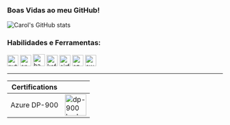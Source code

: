 ### Boas Vidas ao meu GitHub!

![Carol's GitHub stats](https://github-readme-stats.vercel.app/api?username=carolsalves&show_icons=true&icon_color=fff&theme=dark)

### Habilidades e Ferramentas:

<div align="left">
  
  <img src="https://cdn.jsdelivr.net/gh/devicons/devicon@latest/icons/python/python-original.svg" alt="python" width="26"/>
  <img src="https://cdn.jsdelivr.net/gh/devicons/devicon@latest/icons/apachespark/apachespark-original.svg" alt="apache spark" width="26"/>
  <img src="https://cdn.jsdelivr.net/gh/devicons/devicon@latest/icons/hadoop/hadoop-original.svg" alt="hadoop" width="28"/>
  <img src="https://cdn.jsdelivr.net/gh/devicons/devicon@latest/icons/apachekafka/apachekafka-original.svg" alt="kafka" width="26"/>          
  <img src="https://cdn.jsdelivr.net/gh/devicons/devicon@latest/icons/apacheairflow/apacheairflow-original.svg" alt="airflow" width="26"/>
  <img src="https://cdn.jsdelivr.net/gh/devicons/devicon@latest/icons/azure/azure-original.svg" alt="azure" width="26"/>
  <img src="https://cdn.jsdelivr.net/gh/devicons/devicon@latest/icons/amazonwebservices/amazonwebservices-original-wordmark.svg" alt="aws" width="26"/>

</div>

***

| Certifications | |
| -------------- | --- |
| Azure DP-900   | <img src="https://learn.microsoft.com/pt-br/media/learn/certification/badges/microsoft-certified-fundamentals-badge.svg" alt="dp-900 badge" width="50"/> |

</div>
